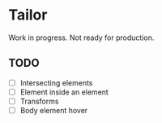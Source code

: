 # Tailor

Work in progress. Not ready for production.

## TODO

- [ ] Intersecting elements
- [ ] Element inside an element
- [ ] Transforms
- [ ] Body element hover
